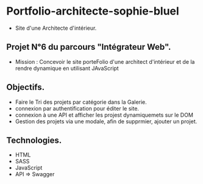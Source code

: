 # Portfolio-architecte-sophie-bluel
- Site d'une Architecte d'intérieur.

## Projet N°6 du parcours "Intégrateur Web".
- Mission : Concevoir le site porteFolio d'une architect d'intérieur et de la rendre dynamique en utilisant JAvaScript

## Objectifs.
- Faire le Tri des projets par catégorie dans la Galerie.
- connexion par authentification pour éditer le site.
- connexion à une API et afficher les projest dynamiquemets sur le DOM
- Gestion des projets via une modale, afin de supprmier, ajouter un projet.

## Technologies.
- HTML
- SASS
- JavaScript
- API => Swagger
